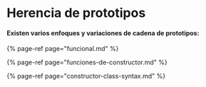 # Herencia de prototipos

#### Existen varios enfoques y variaciones de cadena de prototipos:

{% page-ref page="funcional.md" %}

{% page-ref page="funciones-de-constructor.md" %}

{% page-ref page="constructor-class-syntax.md" %}



